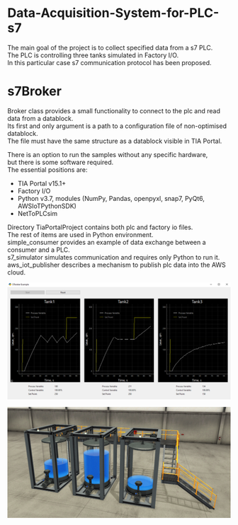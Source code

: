 # Data-Acquisition-System-for-PLC-s7

The main goal of the project is to collect specified data from a s7 PLC.<br />
The PLC is controlling three tanks simulated in Factory I/O.<br />
In this particular case s7 communication protocol has been proposed.<br />

# s7Broker

Broker class provides a small functionality to connect to the plc
and read data from a datablock.<br /> Its first and only argument is
a path to a configuration file of non-optimised datablock.<br /> The file must
have the same structure as a datablock visible in TIA Portal.

There is an option to run the samples without any specific hardware,<br />
but there is some software required.<br />
The essential positions are:
- TIA Portal v15.1+
- Factory I/O
- Python v3.7, modules (NumPy, Pandas, openpyxl, snap7, PyQt6, AWSIoTPythonSDK)
- NetToPLCsim

Directory TiaPortalProject contains both plc and factory io files.<br />
The rest of items are used in Python environment.<br />
simple_consumer provides an example of data exchange between a consumer and a PLC.<br />
s7_simulator simulates communication and requires only Python to run it.<br />
aws_iot_publisher describes a mechanism to publish plc data into the AWS cloud.<br />

![](https://github.com/jacekschneider/Data-Acquisition-System-for-PLC-s7/blob/main/Imgs/app.png)

![](https://github.com/jacekschneider/Data-Acquisition-System-for-PLC-s7/blob/main/Imgs/tanks.png)


